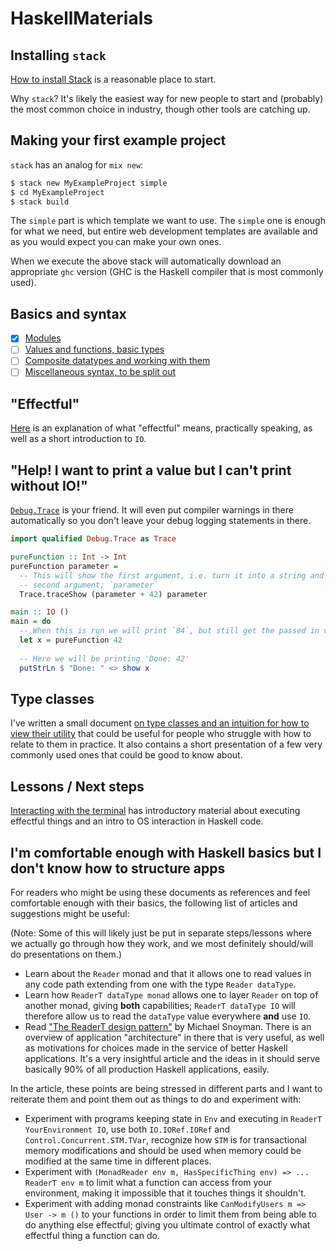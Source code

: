 # HaskellMaterials

## Installing `stack`

[How to install Stack](https://docs.haskellstack.org/en/stable/README/#how-to-install) is a
reasonable place to start.

Why `stack`? It's likely the easiest way for new people to start and (probably) the most common
choice in industry, though other tools are catching up.

## Making your first example project

`stack` has an analog for `mix new`:

```bash
$ stack new MyExampleProject simple
$ cd MyExampleProject
$ stack build
```

The `simple` part is which template we want to use. The `simple` one is enough for what we need,
but entire web development templates are available and as you would expect you can make your own
ones.

When we execute the above stack will automatically download an appropriate `ghc` version (GHC is the
Haskell compiler that is most commonly used).

## Basics and syntax

- [x] [Modules](./basics/00-modules.md)
- [ ] [Values and functions, basic types](./basics/01-values-and-functions.md)
- [ ] [Composite datatypes and working with them](./basics/02-composite-datatypes.md)
- [ ] [Miscellaneous syntax, to be split out](./misc/syntax.md)

## "Effectful"

[Here](./misc/effectful.md) is an explanation of what "effectful" means, practically speaking, as
well as a short introduction to `IO`.

## "Help! I want to print a value but I can't print without IO!"

[`Debug.Trace`](https://hackage.haskell.org/package/base-4.14.1.0/docs/Debug-Trace.html) is your
friend. It will even put compiler warnings in there automatically so you don't leave your debug
logging statements in there.

```haskell
import qualified Debug.Trace as Trace

pureFunction :: Int -> Int
pureFunction parameter =
  -- This will show the first argument, i.e. turn it into a string and print it, then return the
  -- second argument; `parameter`
  Trace.traceShow (parameter + 42) parameter

main :: IO ()
main = do
  -- When this is run we will print `84`, but still get the passed in value bound to `x`.
  let x = pureFunction 42
  
  -- Here we will be printing 'Done: 42'
  putStrLn $ "Done: " <> show x
```

## Type classes

I've written a small document
[on type classes and an intuition for how to view their utility](./misc/type-classes.md) that could
be useful for people who struggle with how to relate to them in practice. It also contains a short
presentation of a few very commonly used ones that could be good to know about.

## Lessons / Next steps

[Interacting with the terminal](./steps/01-interacting-with-the-terminal.md) has introductory
material about executing effectful things and an intro to OS interaction in Haskell code.

## I'm comfortable enough with Haskell basics but I don't know how to structure apps

For readers who might be using these documents as references and feel comfortable enough with their
basics, the following list of articles and suggestions might be useful:

(Note: Some of this will likely just be put in separate steps/lessons where we actually go through
how they work, and we most definitely should/will do presentations on them.)

- Learn about the `Reader` monad and that it allows one to read values in any code path extending
  from one with the type `Reader dataType`.
- Learn how `ReaderT dataType monad` allows one to layer `Reader` on top of another monad, giving
  **both** capabilities; `ReaderT dataType IO` will therefore allow us to read the `dataType` value
  everywhere **and** use `IO`.
- Read
  ["The ReaderT design pattern"](https://www.fpcomplete.com/blog/2017/06/readert-design-pattern/) by
  Michael Snoyman. There is an overview of application "architecture" in there that is very useful,
  as well as motivations for choices made in the service of better Haskell applications. It's a very
  insightful article and the ideas in it should serve basically 90% of all production Haskell
  applications, easily.

In the article, these points are being stressed in different parts and I want to reiterate them and
point them out as things to do and experiment with:

- Experiment with programs keeping state in `Env` and executing in `ReaderT YourEnvironment IO`,
  use both `IO.IORef.IORef` and `Control.Concurrent.STM.TVar`, recognize how `STM` is for
  transactional memory modifications and should be used when memory could be modified at the same
  time in different places.
- Experiment with `(MonadReader env m, HasSpecificThing env) => ... ReaderT env m` to limit what a
  function can access from your environment, making it impossible that it touches things it
  shouldn't.
- Experiment with adding monad constraints like `CanModifyUsers m => User -> m ()` to your functions
  in order to limit them from being able to do anything else effectful; giving you ultimate control
  of exactly what effectful thing a function can do.
